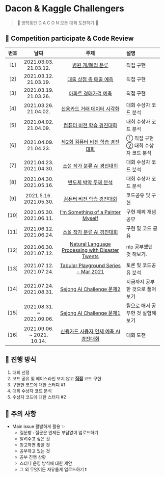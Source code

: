 # Dacon & Kaggle Challengers

> 👑 방학동안 D A C O N 모든 대회 도전하기 👑

## 📌 Competition participate & Code Review

| 번호 | 날짜 | 주제 | 설명 |
|:---:|:---:|:---:|:---|
| [1] |2021.03.03. <br> 21.03.12.| [병원 개/폐업 분류](https://dacon.io/competitions/official/9565/overview/)|직접 구현 |
| [2] |2021.03.12. <br> 21.03.19.| [대출 상점 총 매출 예측](https://dacon.io/competitions/official/136/overview/) | 직접 구현 |
| [3] |2021.03.19. <br> 21.03.26.| [아파트 경매가격 예측](https://dacon.io/competitions/official/17801/overview/) | 직접 구현 |
| [4] |2021.03.26. <br> 21.04.02.| [신용카드 거래 데이터 시각화](https://dacon.io/competitions/official/42473/overview/) | 대회 수상자 코드 분석 |
| [5] |2021.04.02. <br> 21.04.09.| [컴퓨터 비전 학습 경진대회](https://dacon.io/competitions/official/235626/overview/description/) | 대회 수상자 코드 분석 |
| [6] |2021.04.09. <br> 21.04.23.| [제2회 컴퓨터 비전 학습 경진대회](https://dacon.io/competitions/official/235697/overview/description/)  | ① 직접 구현 <br> ② 대회 수상자 코드 분석 |
| [7] |2021.04.23. <br> 2021.04.30.| [소설 작가 분류 AI 경진대회](https://dacon.io/competitions/official/235554/overview/) | 대회 수상자 코드 분석 |
| [8] |2021.04.30. <br> 2021.05.16.| [반도체 박막 두께 분석](https://dacon.io/competitions/official/235554/overview/) | 대회 수상자 코드 분석 |
| [9] |2021.5.16. <br> 2021.05.30.| [컴퓨터 비전 학습 경진대회](https://dacon.io/competitions/official/235626/overview/) | 코드공유 및 구현 |
| [10] |2021.05.30. <br> 2021.06.11.| [I’m Something of a Painter Myself](https://www.kaggle.com/c/gan-getting-started) | 구현 제외 개념 공부 |
| [11] |2021.06.12. <br> 2021.06.24.| [소설 작가 분류 AI 경진대회](https://dacon.io/competitions/official/235670/overview/description/) | 구현 및 코드 공유 |
| [12] |2021.06.30. <br> 2021.07.12.| [Natural Language Processing with Disaster Tweets](https://www.kaggle.com/c/nlp-getting-started/overview) | nlp 공부했던 것 해보기. |
| [13] |2021.07.12. <br> 2021.07.24.| [Tabular Playground Series - Mar 2021](https://www.kaggle.com/c/tabular-playground-series-mar-2021) | 토론 및 코드공유 분석 |
| [14] |2021.07.24. <br> 2021.08.31.| [Sejong AI Challenge 문제2](https://www.kaggle.com/c/sejong-ai-challenge-p2) | 지금까지 공부한 것으로 풀어보기 |
| [15] |2021.08.31. <br> ~ 2021.09.06.| [Sejong AI Challenge 문제1](https://www.kaggle.com/c/sejong-ai-challenge-p1) | 팀으로 해서 공부한 것 실험해보기 |
| [16] |2021.09.06. <br> ~ 2021. 10.14.| [신용카드 사용자 연체 예측 AI 경진대회](https://dacon.io/competitions/official/235713/overview/description/) | 대회 도전 |


## 📌 진행 방식 

1. 대회 선정
2. 코드 공유 및 베이스라인 보지 않고 <u>**직접**</u> 코드 구현
3. 구현한 코드에 대한 스터디 #1
4. 대회 수상자 코드 분석
5. 수상자 코드에 대한 스터디 #2


## 📌 주의 사항

* Main issue 활발하게 활용 ✨
  * 질문방 : 질문은 언제든 부담없이 업로드하기
  * 알려주고 싶은 것 
  * 참고하면 좋을 것 
  * 공부하고 있는 것
  * 공부 진행 상황
  * 스터디 운영 방식에 대한 제안
  * 그 외 무엇이든 자유롭게 업로드하기 ❗
